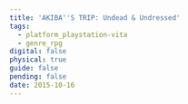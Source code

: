 ```yaml
---
title: 'AKIBA''S TRIP: Undead & Undressed'
tags:
  - platform_playstation-vita
  - genre_rpg
digital: false
physical: true
guide: false
pending: false
date: 2015-10-16
---
```

